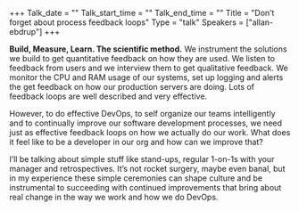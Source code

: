 +++
Talk_date = ""
Talk_start_time = ""
Talk_end_time = ""
Title = "Don’t forget about process feedback loops"
Type = "talk"
Speakers = ["allan-ebdrup"]
+++

**Build, Measure, Learn. The scientific method.** We instrument the solutions we build to get quantitative feedback on how they are used. We listen to feedback from users and we interview them to get qualitative feedback. We monitor the CPU and RAM usage of our systems, set up logging and alerts the get feedback on how our production servers are doing. Lots of feedback loops are well described and very effective.

However, to do effective DevOps, to self organize our teams intelligently and to continually improve our software development processes, we need just as effective feedback loops on how we actually do our work. What does it feel like to be a developer in our org and how can we improve that?

I’ll be talking about simple stuff like stand-ups, regular 1-on-1s with your manager and retrospectives. It’s not rocket surgery, maybe even banal, but in my experience these simple ceremonies can shape culture and be instrumental to succeeding with continued improvements that bring about real change in the way we work and how we do DevOps.
